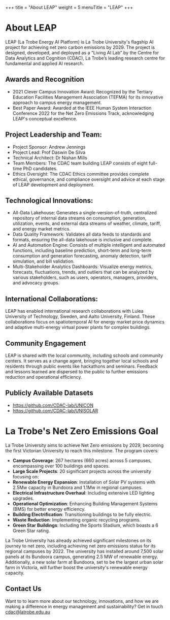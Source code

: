 +++
title = "About LEAP"
weight = 5
menuTitle = "LEAP"
+++

# About LEAP
LEAP (La Trobe Energy AI Platform) is La Trobe University's flagship AI project for achieving net zero carbon emissions by 2029. The project is designed, developed, and deployed as a “Living AI Lab” by the Centre for Data Analytics and Cognition (CDAC), La Trobe’s leading research centre for fundamental and applied AI research.

## Awards and Recognition

- 2021 Clever Campus Innovation Award: Recognized by the Tertiary Education Facilities Management Association (TEFMA) for its innovative approach to campus energy management.
- Best Paper Award: Awarded at the IEEE Human System Interaction Conference 2022 for the Net Zero Emissions Track, acknowledging LEAP's conceptual excellence.

## Project Leadership and Team:

- Project Sponsor: Andrew Jennings
- Project Lead: Prof Daswin De Silva
- Technical Architect: Dr Nishan Mills
- Team Members: The CDAC team building LEAP consists of eight full-time PhD candidates.
- Ethics Oversight: The CDAC Ethics committee provides complete ethical, governance, and compliance oversight and advice at each stage of LEAP development and deployment.

## Technological Innovations:

- All-Data Lakehouse: Generates a single-version-of-truth, centralized repository of internal data streams on consumption, generation, utilization, events, and external data streams of weather, climate, tariff, and energy market metrics.
- Data Quality Framework: Validates all data feeds to standards and formats, ensuring the all-data lakehouse is inclusive and complete.
- AI and Automation Engine: Consists of multiple intelligent and automated functions, including baseline prediction, short-term and long-term consumption and generation forecasting, anomaly detection, tariff simulation, and bill validation.
- Multi-Stakeholder Analytics Dashboards: Visualize energy metrics, forecasts, fluctuations, trends, and outliers that can be analyzed by various stakeholders, such as users, operators, managers, providers, and advocacy groups.

## International Collaborations:

LEAP has enabled international research collaborations with Lulea University of Technology, Sweden, and Aalto University, Finland. These collaborations focus on spatiotemporal AI for energy market price dynamics and adaptive multi-energy virtual power plants for complex buildings.

## Community Engagement

LEAP is shared with the local community, including schools and community centers. It serves as a change agent, bringing together local schools and residents through public events like hackathons and seminars. Feedback and lessons learned are dispersed to the public to further emissions reduction and operational efficiency.

## Publicly Available Datasets

- https://github.com/CDAC-lab/UNICON
- https://github.com/CDAC-lab/UNISOLAR

# La Trobe's Net Zero Emissions Goal
La Trobe University aims to achieve Net Zero emissions by 2029, becoming the first Victorian University to reach this milestone. The program covers:

- **Campus Coverage**: 267 hectares (660 acres) across 5 campuses, encompassing over 100 buildings and spaces.
- **Large Scale Projects**: 20 significant projects across the university focusing on:
- **Renewable Energy Expansion**: Installation of Solar PV systems with 2.5Mw capacity in Bundoora and 1.1Mw in regional campuses.
- **Electrical Infrastructure Overhaul**: Including extensive LED lighting upgrades.
- **Operational Optimization**: Enhancing Building Management Systems (BMS) for better energy efficiency.
- **Building Electrification**: Transitioning buildings to be fully electric.
- **Waste Reduction**: Implementing organic recycling programs.
- **Green Star Buildings**: Including the Sports Stadium, which boasts a 6 Green Star rating.

La Trobe University has already achieved significant milestones on its journey to net zero, including achieving net zero emissions status for its regional campuses by 2022. The university has installed around 7,500 solar panels at its Bundoora campus, generating 2.5 MW of renewable energy. Additionally, a new solar farm at Bundoora, set to be the largest urban solar farm in Victoria, will further boost the university's renewable energy capacity​​.

## Contact Us

Want to to learn more about our technology, innovations, and how we are making a difference in energy management and sustainability? Get in touch cdac@latrobe.edu.au 
